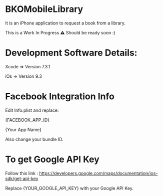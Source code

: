 # BKOMobileLibrary
It is an iPhone application to request a book from a library.

This is a Work In Progress ⚠️ Should be ready soon :)


# Development Software Details:

Xcode => Version 7.3.1

iOs   => Version 9.3

# Facebook Integration Info

Edit Info.plist and replace:

{FACEBOOK_APP_ID}

{Your App Name}


Also change your bundle ID.


# To get Google API Key

Follow this link : https://developers.google.com/maps/documentation/ios-sdk/get-api-key

Replace {YOUR_GOOGLE_API_KEY} with your Google API Key.